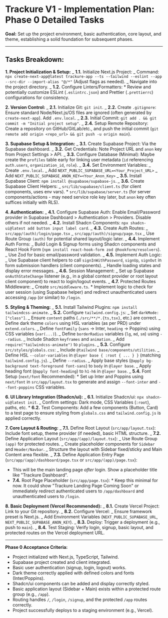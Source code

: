 # Trackure V1 - Implementation Plan: Phase 0 Detailed Tasks

**Goal:** Set up the project environment, basic authentication, core layout, and theme, establishing a solid foundation for subsequent phases.

---

## Tasks Breakdown:

**1. Project Initialization & Setup:**
_ **1.1.** Initialize Next.js Project:
_ Command: `npx create-next-app@latest trackure-app --ts --tailwind --eslint --app --src-dir --import-alias "@/*"` (Adjust flags as needed).
_ Navigate into the project directory.
_ **1.2.** Configure Linters/Formatters: \* Review and potentially customize ESLint (`.eslintrc.json`) and Prettier (`.prettierrc`) configurations for consistency.

**2. Version Control:**
_ **2.1.** Initialize Git: `git init`.
_ **2.2.** Create `.gitignore`: Ensure standard Node/Next.js/OS files are ignored (often generated by `create-next-app`). Add `.env.local`.
_ **2.3.** Initial Commit: `git add . && git commit -m "Initial project setup"`.
_ **2.4.** Setup Remote Repository: Create a repository on GitHub/GitLab/etc., and push the initial commit (`git remote add origin <repo_url> && git push -u origin main`).

**3. Supabase Setup & Integration:**
_ **3.1.** Create Supabase Project: Via the Supabase dashboard.
_ **3.2.** Get Credentials: Note Project URL and `anon` key from Project Settings > API.
_ **3.3.** Configure Database (Minimal): Maybe create the `profiles` table early for linking user metadata (`id` referencing `auth.users`, `organization_id`, `role`).
_ **3.4.** Set Environment Variables:
_ Create `.env.local`.
_ Add `NEXT_PUBLIC_SUPABASE_URL=<Your_Project_URL>`
_ Add `NEXT_PUBLIC_SUPABASE_ANON_KEY=<Your_Anon_Key>`
_ **3.5.** Install Supabase Client: `npm install @supabase/supabase-js`.
_ **3.6.** Create Supabase Client Helpers:
_ `src/lib/supabase/client.ts` (for client components, uses env vars). \* `src/lib/supabase/server.ts` (for server components/actions - may need service role key later, but `anon` key often suffices initially with RLS).

**4. Authentication:**
_ **4.1.** Configure Supabase Auth: Enable Email/Password provider in Supabase Dashboard > Authentication > Providers. Disable others if not needed.
_ **4.2.** Install Shadcn Components: `npx shadcn-ui@latest add button input label card`.
_ **4.3.** Create Auth Routes:
_ `src/app/(auth)/login/page.tsx`
_ `src/app/(auth)/signup/page.tsx`
_ Use Route Group `(auth)` for potential shared layout/logic later.
_ **4.4.** Implement Auth Forms:
_ Build Login & Signup forms using Shadcn components and React Hook Form (`npm install react-hook-form zod @hookform/resolvers`).
_ Use Zod for basic email/password validation.
_ **4.5.** Implement Auth Logic:
_ Use Supabase client helpers to call `signInWithPassword`, `signUp`, `signOut` in form submission handlers (client components).
_ Handle loading states and display error messages.
_ **4.6.** Session Management:
_ Set up Supabase `onAuthStateChange` listener (e.g., in a global context provider or root layout client component) to react to login/logout events.
_ **4.7.** Protected Routes Middleware:
_ Create `src/middleware.ts`. \* Implement logic to check for user session (using Supabase helper) and redirect unauthenticated users accessing `/app` (or similar) to `/login`.

**5. Styling & Theming:**
_ **5.1.** Install Tailwind Plugins: `npm install tailwindcss-animate`.
_ **5.2.** Configure `tailwind.config.js`:
_ Set `darkMode: ["class"]`.
_ Ensure `content` paths (`./src/**/*.{ts,tsx}`, etc.) are correct.
_ Define dark theme `colors` using HSL variables (as per PRD) under `extend.colors`.
_ Define `fontFamily` (`sans` -> Inter, `heading` -> Poppins) using CSS variables (`var(...)`).
_ Define `borderRadius` variables (`lg`, `md`, `sm`) using `--radius`.
_ Include Shadcn `keyframes` and `animation`.
_ Add `require("tailwindcss-animate")` to `plugins`.
_ **5.3.** Configure `src/styles/globals.css`:
_ Include `@tailwind base/components/utilities`.
_ Define HSL `--color-variables` in `@layer base { :root { ... } }` (matching `tailwind.config.js`).
_ Define `--radius`.
_ Apply base styles (`@apply bg-background text-foreground font-sans`) to `body` in `@layer base`.
_ Apply heading font (`@apply font-heading`) to `h1-h6` in `@layer base`.
_ **5.4.** Font Setup (`next/font` Recommended): \* Set up Inter and Poppins using `next/font` in `src/app/layout.tsx` to generate and assign `--font-inter` and `--font-poppins` CSS variables.

**6. UI Library Integration (Shadcn/ui):**
_ **6.1.** Initialize Shadcn/ui: `npx shadcn-ui@latest init`.
_ Confirm settings: Dark mode, CSS Variables (`:root`), paths, etc. \* **6.2.** Test Components: Add a few components (Button, Card) to a test page to ensure styling from `globals.css` and `tailwind.config.js` is applied correctly.

**7. Core Layout & Routing:**
_ **7.1.** Define Root Layout (`src/app/layout.tsx`): Include font setup, theme provider (if needed), basic HTML structure.
_ **7.2.** Define Application Layout (`src/app/(app)/layout.tsx`):
_ Use Route Group `(app)` for protected routes.
_ Create placeholder components for `Sidebar` and `Header/Navbar`.
_ Structure the layout with Sidebar fixed/sticky and Main Content area flexible.
_ **7.3.** Define Application Entry Page (`src/app/(app)/dashboard/page.tsx` or `src/app/(app)/page.tsx`):
* This will be the main landing page *after* login. Show a placeholder title like "Trackure Dashboard".
* **7.4.** Root Page Placeholder (`src/app/page.tsx`): \* Keep this minimal for now. It could show "Trackure Landing Page Coming Soon" or immediately redirect authenticated users to `/app/dashboard` and unauthenticated users to `/login`.

**8. Basic Deployment (Vercel Recommended):**
_ **8.1.** Create Vercel Project: Link to your Git repository.
_ **8.2.** Configure Vercel:
_ Ensure framework preset is Next.js.
_ Add Environment Variables (`NEXT_PUBLIC_SUPABASE_URL`, `NEXT_PUBLIC_SUPABASE_ANON_KEY`).
_ **8.3.** Deploy: Trigger a deployment (e.g., push to `main`).
_ **8.4.** Test Staging: Verify login, signup, basic layout, and protected routes on the Vercel deployment URL.

---

**Phase 0 Acceptance Criteria:**

- Project initialized with Next.js, TypeScript, Tailwind.
- Supabase project created and client integrated.
- Basic user authentication (signup, login, logout) works.
- Dark theme correctly applied with defined colors and fonts (Inter/Poppins).
- Shadcn/ui components can be added and display correctly styled.
- Basic application layout (Sidebar + Main) exists within a protected route group (e.g., `/app`).
- Routing handles `/`, `/login`, `/signup`, and the protected `/app` routes correctly.
- Project successfully deploys to a staging environment (e.g., Vercel).

